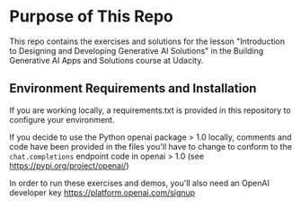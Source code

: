 # Purpose of This Repo

This repo contains the exercises and solutions for the lesson "Introduction to Designing and Developing Generative AI Solutions" in the Building Generative AI Apps and Solutions course at Udacity. 

## Environment Requirements and Installation

If you are working locally, a requirements.txt is provided in this repository to configure your environment.  

If you decide to use the Python openai package > 1.0 locally, comments and code have been provided in the files you'll have to change to conform to the `chat.completions` endpoint code in openai > 1.0 (see https://pypi.org/project/openai/)

In order to run these exercises and demos, you'll also need an OpenAI developer key
https://platform.openai.com/signup




